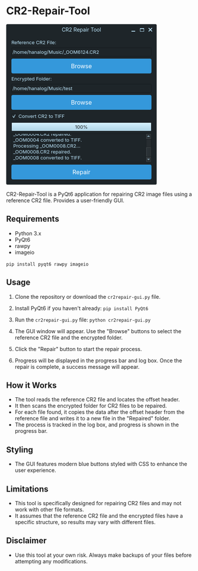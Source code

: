 # CR2-Repair-Tool

![image](https://github.com/DRCRecoveryData/CR2-Repair-Tool/blob/main/Images/Screenshot%20from%202024-04-29%2016-33-33.png)

CR2-Repair-Tool is a PyQt6 application for repairing CR2 image files using a reference CR2 file. Provides a user-friendly GUI.

## Requirements

- Python 3.x
- PyQt6
- rawpy
- imageio

`pip install pyqt6 rawpy imageio`

## Usage

1. Clone the repository or download the `cr2repair-gui.py` file.
2. Install PyQt6 if you haven't already:
```pip install PyQt6```

4. Run the `cr2repair-gui.py` file:
```python cr2repair-gui.py```
5. The GUI window will appear. Use the "Browse" buttons to select the reference CR2 file and the encrypted folder.
6. Click the "Repair" button to start the repair process.
7. Progress will be displayed in the progress bar and log box. Once the repair is complete, a success message will appear.

## How it Works

- The tool reads the reference CR2 file and locates the offset header.
- It then scans the encrypted folder for CR2 files to be repaired.
- For each file found, it copies the data after the offset header from the reference file and writes it to a new file in the "Repaired" folder.
- The process is tracked in the log box, and progress is shown in the progress bar.

## Styling

- The GUI features modern blue buttons styled with CSS to enhance the user experience.

## Limitations

- This tool is specifically designed for repairing CR2 files and may not work with other file formats.
- It assumes that the reference CR2 file and the encrypted files have a specific structure, so results may vary with different files.

## Disclaimer

- Use this tool at your own risk. Always make backups of your files before attempting any modifications.


